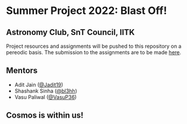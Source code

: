 # Summer Project 2022: Blast Off!
## Astronomy Club, SnT Council, IITK

Project resources and assignments will be pushed to this repository on a pereodic basis. The submission to the assignments are to be made <a href="https://github.com/Jadit19/Blast-Off">here</a>.

## Mentors
- Adit Jain (<a href="https://github.com/Jadit19">@Jadit19</a>)
- Shashank Sinha (<a href="https://github.com/bl3hh">@bl3hh</a>)
- Vasu Paliwal (<a href="https://github.com/VasuP36">@VasuP36</a>)

## Cosmos is within us!
